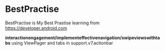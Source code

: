 # BestPractise
BestPractise is My Best Prastise learning from https://developer.android.com

<b>interactionengagement/implementeffectivenavigation/swipeviewswithtabs</b>
	using ViewPager and tabs in support.v7.actionbar